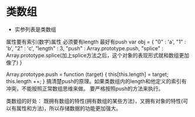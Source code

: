 # 类数组

* 实参列表是类数组

属性要有索引(数字)属性
必须要有length
最好有push
var obj = {
    "0" : 'a',
    "1" : 'b',
    "2" : 'c',
    "length" : 3,
    "push" : Array.prototype.push,
    "splice" : Array.prototype.splice(加上splice方法之后，这个对象的表现形式就和数组更加像了)
 }

 Array.prototype.push = function (target) {
     this[this.length] = target;
     this.length ++;
 }
 搞清楚push的原理。如果类数组内的length和他定义的索引有冲突，不能按照正常数组思维来做。
 要严格按照push的方法来执行。

 类数组的好处： 既拥有数组的特性(拥有数组的某些方法)，又拥有对象的特性(可以有属性和方法)，所以存储数据的功能更加强大。